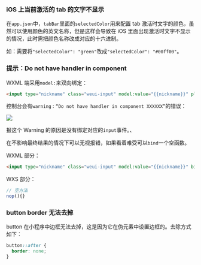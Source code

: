 ### iOS 上当前激活的 tab 的文字不显示

在`app.json`中，`tabBar`里面的`selectedColor`用来配置 tab 激活时文字的颜色，虽然可以使用颜色的英文名称，但是这样会导致在 iOS 里面出现激活时文字不显示的情况，此时需把颜色名称改成对应的十六进制。

如：需要将`"selectedColor": "green"`改成`"selectedColor": "#00ff00"`。

### 提示：Do not have handler in component

WXML 端采用`model:`来双向绑定：

```html
<input type="nickname" class="weui-input" model:value="{{nickname}}" placeholder="请输入昵称"/>
```

控制台会有`warning：“Do not have handler in component XXXXXX”`的错误：

![](https://cnd.qiniu.lin07ux.cn/markdown/1666276150)

报这个 Warning 的原因是没有绑定对应的`input`事件。、

在不影响最终结果的情况下可以无视报错，如果看着难受可以`bind`一个空函数。

WXML 部分：

```html
<input type="nickname" class="weui-input" model:value="{{nickname}}" bindinput="nop" placeholder="请输入昵称"/>
```

WXS 部分：

```js
// 空方法
nop(){}
```

### button border 无法去掉

button 在小程序中边框无法去掉，这是因为它在伪元素中设置边框的。去除方式如下：

```css
button::after {
  border: none;
}
```


